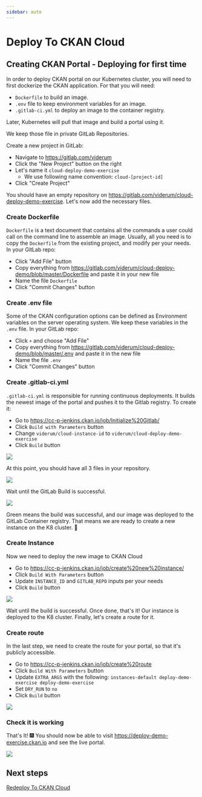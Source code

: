 ```yaml
---
sidebar: auto
---
```


# Deploy To CKAN Cloud

## Creating CKAN Portal - Deploying for first time

In order to deploy CKAN portal on our Kubernetes cluster, you will need to first dockerize the CKAN application. For that you will need:

- `Dockerfile` to build an image.
- `.env` file to keep environment variables for an image.
- `.gitlab-ci.yml` to deploy an image to the container registry.

Later, Kubernetes will pull that image and build a portal using it.

We keep those file in private GitLab Repositories.

Create a new project in GitLab:

- Navigate to https://gitlab.com/viderum
- Click the "New Project" button on the right
- Let's name it `cloud-deploy-demo-exercise`
  - We use following name convention: `cloud-[project-id]`
- Click "Create Project"

You should have an empty repository on https://gitlab.com/viderum/cloud-deploy-demo-exercise. Let's now add the necessary files.

### Create Dockerfile

`Dockerfile` is a text document that contains all the commands a user could call on the command line to assemble an image. Usually, all you need is to copy the `Dockerfile` from the existing project, and modify per your needs. In your GitLab repo:

- Click "Add File" button
- Copy everything from https://gitlab.com/viderum/cloud-deploy-demo/blob/master/Dockerfile and paste it in your new file
- Name the file `Dockerfile`
- Click "Commit Changes" button

### Create .env file

Some of the CKAN configuration options can be defined as Environment variables on the server operating system. We keep these variables in the `.env` file. In your GitLab repo:

- Click `+` and choose "Add File"
- Copy everything from https://gitlab.com/viderum/cloud-deploy-demo/blob/master/.env and paste it in the new file
- Name the file `.env`
- Click "Commit Changes" button

### Create .gitlab-ci.yml

`.gitlab-ci.yml` is responsible for running continuous deployments. It builds the newest image of the portal and pushes it to the Gitlab registry. To create it:

- Go to https://cc-p-jenkins.ckan.io/job/Initialize%20Gitlab/
- Click `Build with Parameters` button
- Change `viderum/cloud-instance-id` to `viderum/cloud-deploy-demo-exercise`
- Click `Build` button

![](https://i.imgur.com/9xGKXOd.png)

At this point, you should have all 3 files in your repository.

![](https://i.imgur.com/15leOnP.png)

Wait until the GitLab Build is successful.

![](https://i.imgur.com/cVopL51.png)

Green means the build was successful, and our image was deployed to the GitLab Container registry. That means we are ready to create a new instance on the K8 cluster. :rocket:

### Create Instance

Now we need to deploy the new image to CKAN Cloud

- Go to https://cc-p-jenkins.ckan.io/job/create%20new%20instance/
- Click `Build With Parameters` button
- Update `INSTANCE_ID` and `GITLAB_REPO` inputs per your needs
- Click `Build` button

![](https://i.imgur.com/0Dwzvct.png)

Wait until the build is successful. Once done, that's it! Our instance is deployed to the K8 cluster. Finally, let's create a route for it.

### Create route

In the last step, we need to create the route for your portal, so that it's publicly accessible.

- Go to https://cc-p-jenkins.ckan.io/job/create%20route
- Click `Build With Parameters` button
- Update `EXTRA_ARGS` with the following: `instances-default deploy-demo-exercise deploy-demo-exercise`
- Set `DRY_RUN` to `no`
- Click `Build` button

![](https://i.imgur.com/fpOCZV2.png)

### Check it is working

That's It! :fireworks: You should now be able to visit https://deploy-demo-exercise.ckan.io and see the live portal.

![](https://i.imgur.com/qk8j15Z.png)

## Next steps

[Redeploy To CKAN Cloud](/docs/dms/deploy/redeploy-ckan-classic)
